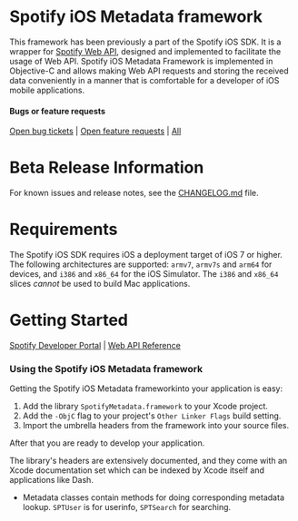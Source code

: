 Spotify iOS Metadata framework
=======

This framework has been previously a part of the Spotify iOS SDK. It is a wrapper for [Spotify Web API](https://developer.spotify.com/web-api/), designed and implemented to facilitate the usage of Web API. Spotify iOS Metadata Framework is implemented in Objective-C and allows making Web API requests and storing the received data conveniently in a manner that is comfortable for a developer of iOS mobile applications.

#### Bugs or feature requests
[Open bug tickets](https://ghe.spotify.net/apps-sdk/ios-metadata/labels/bug) | [Open feature requests](https://ghe.spotify.net/apps-sdk/ios-metadata/labels/enhancement) | [All](https://ghe.spotify.net/apps-sdk/ios-metadata/issues)

Beta Release Information
=======

For known issues and release notes, see the
[CHANGELOG.md](https://ghe.spotify.net/apps-sdk/ios-metadata/blob/master/CHANGELOG.md)
file.

Requirements
=======

The Spotify iOS SDK requires iOS a deployment target of iOS 7 or higher. The
following architectures are supported: `armv7`, `armv7s` and `arm64` for devices,
and `i386` and `x86_64` for the iOS Simulator. The `i386` and `x86_64` slices
*cannot* be used to build Mac applications.


Getting Started
=======

[Spotify Developer Portal](https://developer.spotify.com/technologies/spotify-ios-sdk/) | [Web API Reference](https://developer.spotify.com/web-api/)

### Using the Spotify iOS Metadata framework

Getting the Spotify iOS Metadata frameworkinto your application is easy:

1. Add the library `SpotifyMetadata.framework` to your Xcode project.
2. Add the `-ObjC` flag to your project's `Other Linker Flags` build setting.
3. Import the umbrella headers from the framework into your source files. 

After that you are ready to develop your application.

The library's headers are extensively documented, and they come with an Xcode
documentation set which can be indexed by Xcode itself and applications like
Dash. 

*   Metadata classes contain methods for doing corresponding metadata lookup. `SPTUser` is for userinfo, `SPTSearch` for searching.


